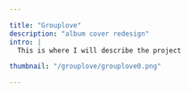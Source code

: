 ```yaml
---

title: "Grouplove"
description: "album cover redesign"
intro: |
  This is where I will describe the project

thumbnail: "/grouplove/grouplove0.png"

---
```


